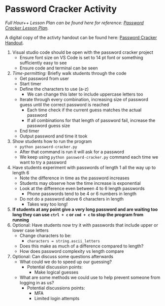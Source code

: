 # Password Cracker Activity
*Full Hour++ Lesson Plan can be found here for reference: [Password Cracker Lesson Plan](https://docs.google.com/document/d/1HAWjv2axYfAadN1Ue5201FzdvFxN5G3nJmjiY27EH5o/edit?tab=t.0#heading=h.qbyo3qi0b6m2).*

A digital copy of the activty handout can be found here: [Password Cracker Handout](https://github.com/alyssarusk/decode-your-future/Handouts/PasswordCrackerHandout.pdf).

1. Visual studio code should be open with the password cracker project
    - Ensure font size on VS Code is set to 14 pt font or something sufficiently easy to see 
    - Ensure code and terminal can be seen
2. *Time-permitting:* Briefly walk students through the code 
    - Get password from user
    - Start timer 
    - Define the characters to use (a-z)
        - We can change this later to include uppercase letters too
    - Iterate through every combination, increasing size of password guess until the correct password is reached
        - Each time check if the current guess matches the actual password
        - If all combinations for that length of password fail, increase the password guess size
    - End timer 
    - Output password and time it took
3. Show students how to run the program
    - `python password-cracker.py`
    - After that command is run it will ask for a password 
    - We keep using `python password-cracker.py` command each time we want to try a password
4. Have students experiment with passwords of length 1 all the way up to length 6 
    - Note the difference in time as the password increases 
    - Students may observe how the time increase is exponential 
    - Look at the difference even between 4 to 6 length passwords
        - Phone passwords tend to be 4 or 6 numbers in length 
    - Do not do a password above 6 characters in length 
        - Takes way too long!
5. **If students at any point give a very long password and are waiting too long they can use `ctrl + c` or `cmd + c` to stop the program from running**
6. Optional: Have students now try it with passwords that include upper or lower case letters 
    - Change characters to be: 
        - `characters = string.ascii_letters`
    - Does this make as much of a difference compared to length?
    - How does password complexity vs length compare 
7. Optional: Can discuss some questions afterwards 
    - What could we do to speed up our guessing?
        - Potential discussion points:
            - Make logical guesses
    - What are some methods we could use to help prevent someone from logging in as us?
        - Potential discussions points:
            - MFA
            - Limited login attempts
